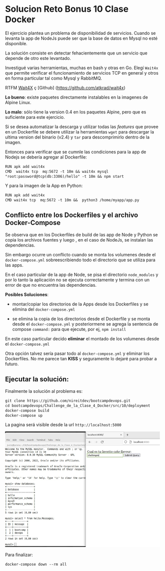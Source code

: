 # Solucion Reto Bonus 10 Clase Docker

El ejercicio plantea un problema de disponibilidad de servicios. Cuando se levanta la app de NodeJs puede ser que la base de datos en Mysql no esté disponible.

La solución consiste en detectar fehacientemente que un servicio que depende de otro este levantado.

Investigué varias herramientas, muchas en bash y otras en Go. Elegí `Wait4x` que permite verificar el funcionamiento de servicios TCP en general y otros en forma particular tal como Mysql y RabbitMQ. 

RTFM [Wait4X](https://wait4x.dev/) ç
[Github] (https://github.com/atkrad/wait4x)

**Lo bueno**: existe paquetes directamente instalables en la imagenes de Alpine Linux.

**Lo malo**: sólo tiene la version 0.4 en los paquetes Alpine, pero que es suficiente para este ejercicio.

Si se desea automatizar la descarga y utilizar todas las *features* que provee en un Dockerfile se debere utilizar la herramientas `wget` para descargar la ultima version del binario (v2.4) y `tar` para descomprimirlo dentro de la imagen.


Entonces para verificar que se cumnle las condiciones para la app de Nodejs se debería agregar al Dockerfile:

````
RUN apk add wait4x
CMD  wait4x tcp  mq:5672 -t 10m && wait4x mysql "root:password@tcp(db:3306)/hello" -t 10m && npm start

````
Y para la imagen de la App en Python:

````
RUN apk add wait4x
CMD wait4x tcp  mq:5672 -t 10m &&  python3 /home/myapp/app.py
````

## Conflicto entre los Dockerfiles y el archivo Docker-Compose

Se observa que en los Dockerfiles de build de las app de Node y Python se copia los archivos fuentes y luego , en el caso de NodeJs, se instalan las dependencias.

Sin embargo ocurre un conflicto cuando se monta los volumenes desde el `docker-compose.yml` sobreescribiendo todo el directorio que se utiliza para las apps. 

En el caso particular de la app de Node, se pisa el directorio `node_modules` y por lo tanto la aplicación no se ejecuta correctamente y  termina con un error de que no encuentra las dependencias.

**Posibles Soluciones**: 
- montar/copiar los directorios de la Apps desde los Dockerfiles y se elimina del ``docker-compose.yml``

- se elimina la copia de los directorios desde el Dockerfile y se monta desde el ``docker-compose.yml`` y posteriormene se agrega la sentencia de compose ``command:`` para que ejecute, por ej, ``npm install``

En este caso particular decido **eliminar** el montado de los volumenes desde el  ``docker-compose.yml``

Otra opción talvez sería pasar todo al  ``docker-compose.yml`` y eliminar los Dockerfiles. No me parece tan **KISS** y seguramente lo dejaré para probar a futuro.

## Ejecutar la solución:
Finalmente la solución al problema es:

````
git clone https://github.com/nireitdev/bootcampdevops.git
cd bootcampdevops/Challenge_de_la_Clase_4_Docker/src/10/deployment
docker-compose build
docker-compose up 
````

La pagina será visible desde la url `http://localhost:5000`


![src](./img/sol10_01.jpg)

Para finalizar:

```
docker-compose down --rm all
```